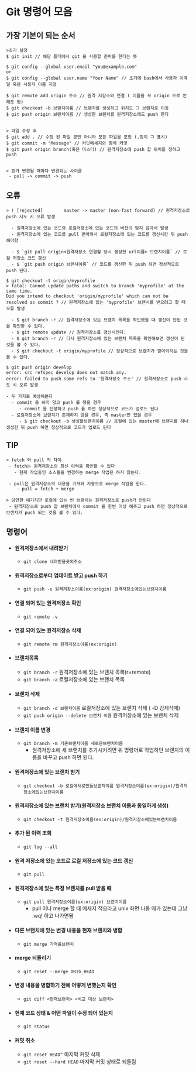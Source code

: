# Git 명령어 모음
## 가장 기본이 되는 순서

```
>초기 설정
$ git init // 해당 폴더에서 git 을 사용할 준비를 한다는 뜻

$ git config --global user.email "you@example.com"
or
$ git config --global user.name "Your Name" // 초기에 bash에서 사용자 이메일 혹은 사용자 이름 지정

$ git remote add origin 주소 // 원격 저장소와 연결 ( 이름을 꼭 origin 으로 안해도 됨)
$ git checkout -b 브랜치이름 // 브랜치를 생성하고 위치도 그 브랜치로 이동
$ git push origin 브랜치이름 // 생성한 브랜치를 원격저장소에도 push 한다


> 파일 수정 후
$ git add . // 수정 된 파일 뿐만 아니라 모든 파일을 포함 (.점이 그 표시)
$ git commit -m "Message" // 커밋메세지와 함께 커밋
$ git push origin branch(혹은 마스터) // 원격저장소에 push 할 위치를 정하고 push


> 뭔가 변경될 때마다 변경되는 사이클
 - pull -> commit -> push
```


## 오류
```
> ! [rejected]        master -> master (non-fast forward) // 원격저장소로 push 시도 시 오류 발생

  - 원격저장소에 있는 코드와 로컬저장소에 있는 코드의 버전이 맞지 않아서 발생
  - 원격저장소에 있는 코드를 pull 받아와서 로컬저장소에 있는 코드를 갱신시킨 뒤 push 해야함

  - $ `git pull origin<원격저장소 연결할 당시 생성한 url이름> 브랜치이름` // 로컬 저장소 코드 갱신
  - $ `git push origin 브랜치이름` // 코드를 갱신한 뒤 push 하면 정상적으로 push 된다.
```

```
$ git checkout -t origin/myprofile
> fatal: Cannot update paths and switch to branch 'myprofile' at the same time.
Did you intend to checkout 'origin/myprofile' which can not be resolved as commit ? // 원격저장소에 있는 'myprofile' 브랜치를 받으려고 할 때 오류 발생

  - $ git branch -r // 원격저장소에 있는 브랜치 목록을 확인했을 때 갱신이 안된 것을 확인할 수 있다.
  - $ git remote update // 원격저장소를 갱신시킨다.
  - $ git branch -r // 다시 원격저장소에 있는 브랜치 목록을 확인해보면 갱신이 된 것을 볼 수 있다.
  - $ git checkout -t origin/myprofile // 정상적으로 브랜치가 받아와지는 것을 볼 수 있다.
```

```
$ git push origin develop
error: src refspec develop does not match any.
error: failed to push some refs to '원격저장소 주소' // 원격저장소로 push 시도 시 오류 발생

- 두 가지로 예상해본다
  - commit 을 하지 않고 push 를 했을 경우
     - commit 을 진행하고 push 를 하면 정상적으로 코드가 업로드 된다
  - 로컬저장소에 브랜치가 존재하지 않을 경우, 즉 master만 있을 경우
     - $ git checkout -b 생성할브랜치이름 // 로컬에 있는 master에 브랜치를 하나 생성한 뒤 push 하면 정상적으로 코드가 업로드 된다
```
## TIP
```
> fetch 와 pull 의 차이
 - fetch는 원격저장소의 최신 이력을 확인할 수 있다
   - 현재 작업중인 소스들을 변경하는 merge 작업은 하지 않는다.

 - pull은 원격저장소의 내용을 가져와 자동으로 merge 작업을 한다.
    - pull = fetch + merge

> 당연한 얘기지만 로컬에 있는 빈 브랜치는 원격저장소로 push가 안된다
 - 원격저장소로 push 할 브랜치에서 commit 을 한번 이상 해주고 push 하면 정상적으로 브랜치가 push 되는 것을 볼 수 있다.
```


## 명령어
- #### 원격저장소에서 내려받기
  - `git clone 내려받을곳의주소`

- #### 원격저장소로부터 업데이트 받고 push 하기
  - `git push -u 원격저장소이름(ex:origin) 원격저장소에있는브랜치이름`

- #### 연결 되어 있는 원격저장소 확인
  - `git remote -v`

- #### 연결 되어 있는 원격저장소 삭제
  - `git remote rm 원격저장소이름(ex:origin)`

- #### 브랜치목록
  - `git branch -r` 원격저장소에 있는 브랜치 목록(r=remote)
  - `git branch -a` 로컬저장소에 있는 브랜치 목록

- #### 브랜치 삭제
  - `git branch -d 브랜치이름` 로컬저장소에 있는 브랜치 삭제 ( -D 강제삭제)
  - `git push origin --delete 브랜치 이름` 원격저장소에 있는 브랜치 삭제

- #### 브랜치 이름 변경
  - `git branch -m 기존브랜치이름 새로운브랜치이름`
    - 원격저장소에 새 브랜치를 추가시키려면 위 명령어로 작업하던 브랜치의 이름을 바꾸고 push 하면 된다.

- #### 원격저장소에 있는 브랜치 받기
  - `git checkout -b 로컬에새로만들브랜치이름 원격저장소이름(ex:origin)/원격저장소에있는브랜치이름`

- #### 원격저장소에 있는 브랜치 받기(원격저장소 브랜치 이름과 동일하게 생성)
  - `git checkout -t 원격저장소이름(ex:origin)/원격저장소에있는브랜치이름`

- #### 추가 된 이력 조회
  - `git log --all`

- #### 원격 저장소에 있는 코드로 로컬 저장소에 있는 코드 갱신
  - `git pull`

- #### 원격저장소에 있는 특정 브랜치를 pull 받을 때
  - `git pull 원격저장소이름(ex:origin) 브랜치이름`
    - pull 이나 merge 할 때 메세지 적으라고 unix 화면 나올 때가 있는데 그냥 :wq! 하고 나가면됌

- #### 다른 브랜치에 있는 변경 내용을 현재 브랜치와 병합
  - `git merge 가져올브랜치`

- #### merge 되돌리기
  - `git reset --merge ORIG_HEAD`

- #### 변경 내용을 병합하기 전에 어떻게 변했는지 확인
  - `git diff <현재브랜치> <비교 대상 브랜치>`

- #### 현재 코드 상태 & 어떤 파일이 수정 되어 있는지
  - `git status`

- #### 커밋 취소
  - `git reset HEAD^` 마지막 커밋 삭제
  - `git reset --hard HEAD` 마지막 커밋 상태로 되돌림
